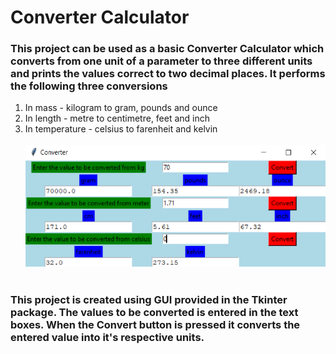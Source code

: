 # Converter Calculator

### This project can be used as a basic Converter Calculator which converts from one unit of a parameter to three different units and prints the values correct to two decimal places. It performs the following three conversions
1. In mass - kilogram to gram, pounds and ounce
2. In length - metre to centimetre, feet and inch
3. In temperature - celsius to farenheit and kelvin<br/><br/>
![Image](pic.png)<br/><br/>
### This project is created using GUI provided in the Tkinter package. The values to be converted is entered in the text boxes. When the Convert button is pressed it converts the entered value into it's respective units. 